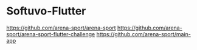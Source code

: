 # Softuvo-Flutter

https://github.com/arena-sport/arena-sport
https://github.com/arena-sport/arena-sport-flutter-challenge
https://github.com/arena-sport/main-app
